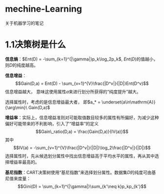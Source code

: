 # mechine-Learning
关于机器学习的笔记 

# 1.1决策树是什么
**信息熵**：$Ent(D) = -\sum_{k=1}^{|\gamma|}p_k\log_2p_k$,
$Ent(D)$的值越小，则$D$的纯度越高。

**信息增益**：
$$Gain(D,a) = Ent(D) - \sum_{v=1}^{V}\frac{|D^v|}{|D|}Ent(D^v)$$
信息增益越大， 意味这使用属性$a$来进行划分所获得的“纯度提升”越大。

选择属性时，考虑的是信息增益最大者， 即$a_* = \underset{a\in\mathrm{A}}{\arg\min}\ Gain(D,a)$

**增益率**：实际上，信息增益准则对可能取值数目较多的属性有所偏好，为减少这种偏好可能带来的不利影响，引入了“增益率”的定义
$$Gain\_ratio(D,a) = \frac{Gain(D,a)}{IV(a)}$$
其中$$IV(a) = -\sum_{v=1}^{V}\frac{|D^v|}{|D|}\log_2\frac{|D^v|}{|D|}$$
选择属性时，先从候选划分属性中找出信息增益高于平均水平的属性，再从其中选择增益率最高的。

**基尼指数**：CART决策树使用“基尼指数”来选择划分属性。数据集$D$的纯度可由基尼值来度量：
$$Gini(D) = \sum_{k=1}^{|\gamma|}\sum_{k'\neq k}p_kp_{k'}$$


